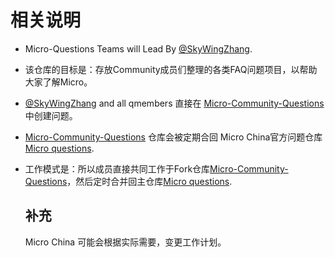   
# 相关说明

+ Micro-Questions Teams will Lead By [@SkyWingZhang](https://github.com/SkyWingZhang).

+ 该仓库的目标是：存放Community成员们整理的各类FAQ问题项目，以帮助大家了解Micro。
  
+ [@SkyWingZhang](https://github.com/SkyWingZhang) and all qmembers 直接在 [Micro-Community-Questions](https://github.com/micro-community/questions)中创建问题。

+ [Micro-Community-Questions](https://github.com/micro-community/questions) 仓库会被定期合回 Micro China官方问题仓库[Micro questions](https://github.com/micro-in-cn/questions).

+ 工作模式是：所以成员直接共同工作于Fork仓库[Micro-Community-Questions](https://github.com/micro-community/questions)，然后定时合并回主仓库[Micro questions](https://github.com/micro-in-cn/questions).
  
  
  ## 补充 
  
  Micro China 可能会根据实际需要，变更工作计划。
